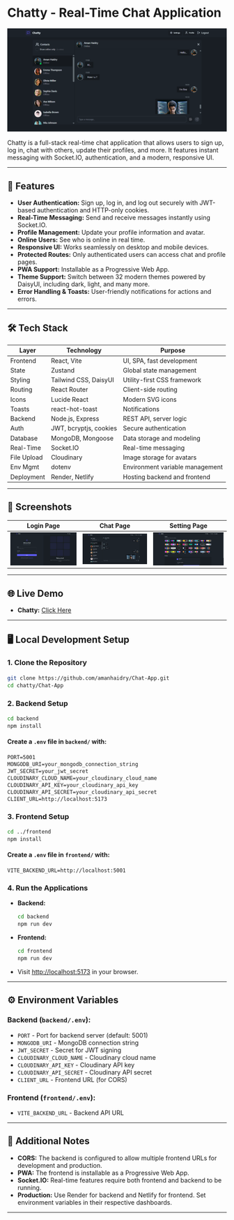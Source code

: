 # Chatty - Real-Time Chat Application

![Chatty Banner](./screenshots/ss2.png)

Chatty is a full-stack real-time chat application that allows users to sign up, log in, chat with others, update their profiles, and more. It features instant messaging with Socket.IO, authentication, and a modern, responsive UI.

---

## 🚀 Features

- **User Authentication:** Sign up, log in, and log out securely with JWT-based authentication and HTTP-only cookies.
- **Real-Time Messaging:** Send and receive messages instantly using Socket.IO.
- **Profile Management:** Update your profile information and avatar.
- **Online Users:** See who is online in real time.
- **Responsive UI:** Works seamlessly on desktop and mobile devices.
- **Protected Routes:** Only authenticated users can access chat and profile pages.
- **PWA Support:** Installable as a Progressive Web App.
- **Theme Support:** Switch between 32 modern themes powered by DaisyUI, including dark, light, and many more.
- **Error Handling & Toasts:** User-friendly notifications for actions and errors.

---

## 🛠️ Tech Stack

| Layer      | Technology                | Purpose                                      |
|------------|--------------------------|----------------------------------------------|
| Frontend   | React, Vite              | UI, SPA, fast development                    |
| State      | Zustand                  | Global state management                      |
| Styling    | Tailwind CSS, DaisyUI             | Utility-first CSS framework                  |
| Routing    | React Router             | Client-side routing                          |
| Icons      | Lucide React             | Modern SVG icons                             |
| Toasts     | react-hot-toast          | Notifications                                |
| Backend    | Node.js, Express         | REST API, server logic                       |
| Auth       | JWT, bcryptjs, cookies   | Secure authentication                        |
| Database   | MongoDB, Mongoose        | Data storage and modeling                    |
| Real-Time  | Socket.IO                | Real-time messaging                          |
| File Upload| Cloudinary               | Image storage for avatars                    |
| Env Mgmt   | dotenv                   | Environment variable management              |
| Deployment | Render, Netlify          | Hosting backend and frontend                 |

---

## 📸 Screenshots

| Login Page | Chat Page | Setting Page |
|------------|-----------|--------------|
| ![Login](./screenshots/ss4.png) | ![Chat](./screenshots/ss2.png) | ![Profile](./screenshots/ss3.png) |

---

## 🌐 Live Demo

- **Chatty:** [Click Here](https://chat-app-chatty.netlify.app)

---

## 🖥️ Local Development Setup

### 1. **Clone the Repository**
```sh
git clone https://github.com/amanhaidry/Chat-App.git
cd chatty/Chat-App
```

### 2. **Backend Setup**

```sh
cd backend
npm install
```

#### **Create a `.env` file in `backend/` with:**
```
PORT=5001
MONGODB_URI=your_mongodb_connection_string
JWT_SECRET=your_jwt_secret
CLOUDINARY_CLOUD_NAME=your_cloudinary_cloud_name
CLOUDINARY_API_KEY=your_cloudinary_api_key
CLOUDINARY_API_SECRET=your_cloudinary_api_secret
CLIENT_URL=http://localhost:5173
```

### 3. **Frontend Setup**

```sh
cd ../frontend
npm install
```

#### **Create a `.env` file in `frontend/` with:**
```
VITE_BACKEND_URL=http://localhost:5001
```

### 4. **Run the Applications**

- **Backend:**  
  ```sh
  cd backend
  npm run dev
  ```
- **Frontend:**  
  ```sh
  cd frontend
  npm run dev
  ```

- Visit [http://localhost:5173](http://localhost:5173) in your browser.

---

## ⚙️ Environment Variables

### **Backend (`backend/.env`):**
- `PORT` - Port for backend server (default: 5001)
- `MONGODB_URI` - MongoDB connection string
- `JWT_SECRET` - Secret for JWT signing
- `CLOUDINARY_CLOUD_NAME` - Cloudinary cloud name
- `CLOUDINARY_API_KEY` - Cloudinary API key
- `CLOUDINARY_API_SECRET` - Cloudinary API secret
- `CLIENT_URL` - Frontend URL (for CORS)

### **Frontend (`frontend/.env`):**
- `VITE_BACKEND_URL` - Backend API URL

---

## 📝 Additional Notes

- **CORS:** The backend is configured to allow multiple frontend URLs for development and production.
- **PWA:** The frontend is installable as a Progressive Web App.
- **Socket.IO:** Real-time features require both frontend and backend to be running.
- **Production:** Use Render for backend and Netlify for frontend. Set environment variables in their respective dashboards.



---


